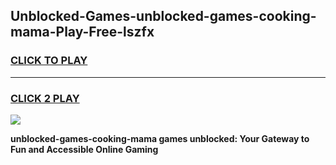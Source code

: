 
## Unblocked-Games-unblocked-games-cooking-mama-Play-Free-lszfx
<h3>
<a href="https://premium76.site?title=unblocked-games-cooking-mama&ref=21A">CLICK TO PLAY</a></h3>
<hr>

<h3>
<a href="https://premium76.site?title=unblocked-games-cooking-mama&ref=21A">CLICK 2 PLAY</a>
  
</h3>

<a href="https://premium76.site?title=unblocked-games-cooking-mama&ref=21A"><img src="https://clearcache.store/games.png"></a>


**unblocked-games-cooking-mama games unblocked: Your Gateway to Fun and Accessible Online Gaming**
